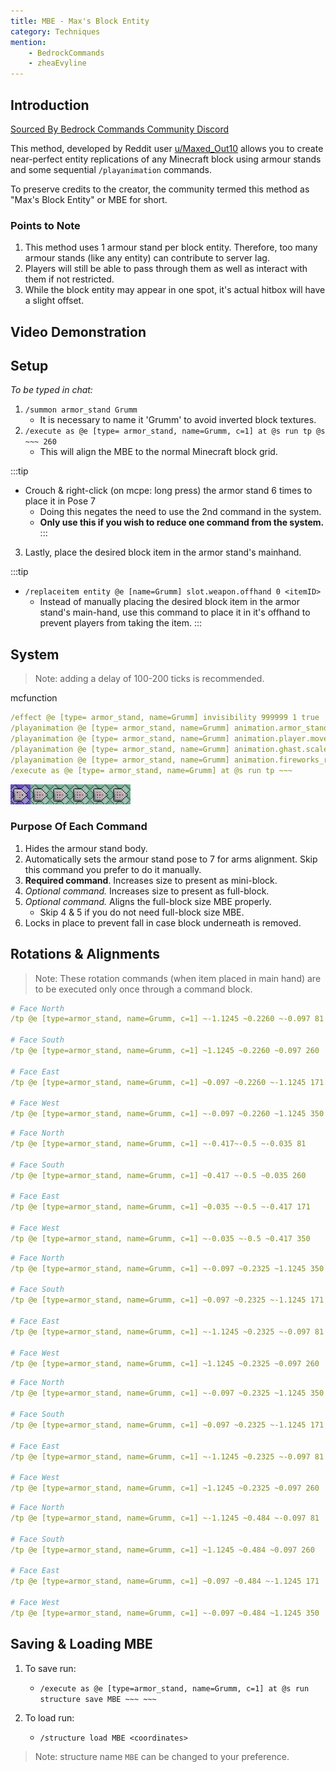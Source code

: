 ```yaml
---
title: MBE - Max's Block Entity
category: Techniques
mention:
    - BedrockCommands
    - zheaEvyline
---
```


## Introduction

[Sourced By Bedrock Commands Community Discord](https://discord.gg/SYstTYx5G5)

This method, developed by Reddit user [u/Maxed_Out10](https://www.reddit.com/user/Maxed_Out10/) allows you to create near-perfect entity replications of any Minecraft block using armour stands and some sequential `/playanimation` commands.

To preserve credits to the creator, the community termed this method as "Max's Block Entity" or MBE for short.

### Points to Note

1. This method uses 1 armour stand per block entity. Therefore, too many armour stands (like any entity) can contribute to server lag.
2. Players will still be able to pass through them as well as interact with them if not restricted.
3. While the block entity may appear in one spot, it's actual hitbox will have a slight offset.

## Video Demonstration

<YouTubeEmbed
    id="kb8rz9ItE_M"
/>

## Setup

*To be typed in chat:*
1. `/summon armor_stand Grumm`
    - It is necessary to name it 'Grumm' to avoid inverted block textures.
2. `/execute as @e [type= armor_stand, name=Grumm, c=1] at @s run tp @s ~~~ 260`
    - This will align the MBE to the normal Minecraft block grid.

:::tip
- Crouch & right-click (on mcpe: long press) the armor stand 6 times to place it in Pose 7
    - Doing this negates the need to use the 2nd command in the system.
    - **Only use this if you wish to reduce one command from the system.**
:::

3. Lastly, place the desired block item in the armor stand's mainhand.

:::tip
- `/replaceitem entity @e [name=Grumm] slot.weapon.offhand 0 <itemID>`
  - Instead of manually placing the desired block item in the armor stand's main-hand, use this command to place it in it's offhand to prevent players from taking the item.
:::

## System

> Note: adding a delay of 100-200 ticks is recommended.

<CodeHeader>mcfunction</CodeHeader>

```yaml
/effect @e [type= armor_stand, name=Grumm] invisibility 999999 1 true
/playanimation @e [type= armor_stand, name=Grumm] animation.armor_stand.entertain_pose null 0 "0" align.arms
/playanimation @e [type= armor_stand, name=Grumm] animation.player.move.arms.zombie null 0 "0" size.mini_block
/playanimation @e [type= armor_stand, name=Grumm] animation.ghast.scale null 0 "0" size.full_block
/playanimation @e [type= armor_stand, name=Grumm] animation.fireworks_rocket.move null 0 "0" align.full_block
/execute as @e [type= armor_stand, name=Grumm] at @s run tp ~~~
```
![commandBlockChain6](/assets/images/commands/commandBlockChain/6.png)

### Purpose Of Each Command
1. Hides the armour stand body.
2. Automatically sets the armour stand pose to 7 for arms alignment. Skip this command you prefer to do it manually.
3. __Required command__. Increases size to present as mini-block.
4. *Optional command.* Increases size to present as full-block.
5. *Optional command.* Aligns the full-block size MBE properly.
    - Skip 4 & 5 if you do not need full-block size MBE.
6. Locks in place to prevent fall in case block underneath is removed.

## Rotations & Alignments

> Note: These rotation commands (when item placed in main hand) are to be executed only once through a command block.

<Spoiler title="Full MBE">

```yaml
# Face North
/tp @e [type=armor_stand, name=Grumm, c=1] ~-1.1245 ~0.2260 ~-0.097 81

# Face South
/tp @e [type=armor_stand, name=Grumm, c=1] ~1.1245 ~0.2260 ~0.097 260

# Face East
/tp @e [type=armor_stand, name=Grumm, c=1] ~0.097 ~0.2260 ~-1.1245 171

# Face West
/tp @e [type=armor_stand, name=Grumm, c=1] ~-0.097 ~0.2260 ~1.1245 350
```

</Spoiler>


<Spoiler title="Mini MBE">

```yaml
# Face North
/tp @e [type=armor_stand, name=Grumm, c=1] ~-0.417~-0.5 ~-0.035 81

# Face South
/tp @e [type=armor_stand, name=Grumm, c=1] ~0.417 ~-0.5 ~0.035 260

# Face East
/tp @e [type=armor_stand, name=Grumm, c=1] ~0.035 ~-0.5 ~-0.417 171

# Face West
/tp @e [type=armor_stand, name=Grumm, c=1] ~-0.035 ~-0.5 ~0.417 350
```

</Spoiler>

<Spoiler title="Stair MBE">

```yaml
# Face North
/tp @e [type=armor_stand, name=Grumm, c=1] ~-0.097 ~0.2325 ~1.1245 350

# Face South
/tp @e [type=armor_stand, name=Grumm, c=1] ~0.097 ~0.2325 ~-1.1245 171

# Face East
/tp @e [type=armor_stand, name=Grumm, c=1] ~-1.1245 ~0.2325 ~-0.097 81

# Face West
/tp @e [type=armor_stand, name=Grumm, c=1] ~1.1245 ~0.2325 ~0.097 260
```

</Spoiler>

<Spoiler title="Bottom Slab MBE">

```yaml
# Face North
/tp @e [type=armor_stand, name=Grumm, c=1] ~-0.097 ~0.2325 ~1.1245 350

# Face South
/tp @e [type=armor_stand, name=Grumm, c=1] ~0.097 ~0.2325 ~-1.1245 171

# Face East
/tp @e [type=armor_stand, name=Grumm, c=1] ~-1.1245 ~0.2325 ~-0.097 81

# Face West
/tp @e [type=armor_stand, name=Grumm, c=1] ~1.1245 ~0.2325 ~0.097 260
```

</Spoiler>

<Spoiler title="Top Slab MBE">

```yaml
# Face North
/tp @e [type=armor_stand, name=Grumm, c=1] ~-1.1245 ~0.484 ~-0.097 81

# Face South
/tp @e [type=armor_stand, name=Grumm, c=1] ~1.1245 ~0.484 ~0.097 260

# Face East
/tp @e [type=armor_stand, name=Grumm, c=1] ~0.097 ~0.484 ~-1.1245 171

# Face West
/tp @e [type=armor_stand, name=Grumm, c=1] ~-0.097 ~0.484 ~1.1245 350
```

</Spoiler>

## Saving & Loading MBE

1. To save run:
    - `/execute as @e [type=armor_stand, name=Grumm, c=1] at @s run structure save MBE ~~~ ~~~`

2. To load run:
    - `/structure load MBE <coordinates>`

> Note: structure name `MBE` can be changed to your preference.
